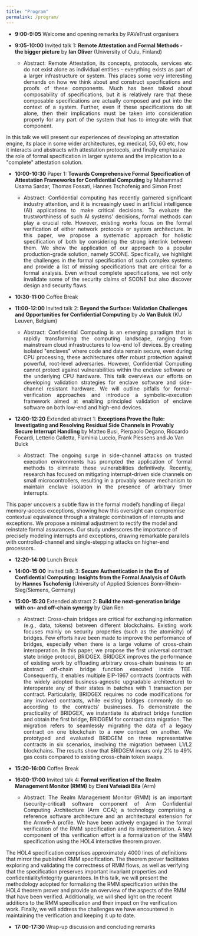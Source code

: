```yaml
---
title: "Program"
permalink: /program/
---
```


* **9:00-9:05** Welcome and opening remarks by PAVeTrust organisers

* **9:05-10:00** Invited talk 1: **Remote Attestation and Formal Methods - the bigger picture** by **Ian Oliver** (University of Oulu, Finland)
  * <div style="text-align: justify;"> Abstract: Remote Attestation, its concepts, protocols, services etc do not exist alone as individual entities - everything exists as part of a larger infrastructure or system. This places some very interesting demands on how we think about and construct specifications and proofs of these components. Much has been talked about composability of specifications, but it is relatively rare that these composable specifications are actually composed and put into the context of a system. Further, even if these specifications do sit alone, then their implications must be taken into consideration properly for any part of the system that has to integrate with that component.
In this talk we will present our experiences of developing an attestation engine, its place in some wider architectures, eg: medical, 5G, 6G etc,  how it interacts and abstracts with attestation protocols, and finally emphasize the role of formal specification in larger systems and the implication to a "complete" attestation solution. </div>
* **10:00-10:30** Paper 1: **Towards Comprehensive Formal Specification of Attestation Frameworks for Confidential Computing** by Muhammad Usama Sardar, Thomas Fossati, Hannes Tschofenig and Simon Frost
  * <div style="text-align: justify;">Abstract: Confidential computing has recently garnered significant industry attention, and it is increasingly used in artificial intelligence (AI) applications to make critical decisions. To evaluate the trustworthiness of such AI systems' decisions, formal methods can play a crucial role. However, existing works focus on the formal verification of either network protocols or system architecture. In this paper, we propose a systematic approach for holistic specification of both by considering the strong interlink between them. We show the application of our approach to a popular production-grade solution, namely SCONE. Specifically, we highlight the challenges in the formal specification of such complex systems and provide a list of missing specifications that are critical for a formal analysis. Even without complete specifications, we not only invalidate some of the security claims of SCONE but also discover design and security flaws.</div>

* **10:30-11:00** Coffee Break

* **11:00-12:00** Invited talk 2: **Beyond the Surface: Validation Challenges and Opportunities for Confidential Computing** by **Jo Van Bulck** (KU Leuven, Belgium)
  * <div style="text-align: justify;">Abstract: Confidential Computing is an emerging paradigm that is rapidly transforming the computing landscape, ranging from mainstream cloud infrastructures to low-end IoT devices. By creating isolated "enclaves" where code and data remain secure, even during CPU processing, these architectures offer robust protection against powerful, root-level adversaries. However, Confidential Computing cannot protect against vulnerabilities within the enclave software or the underlying CPU hardware.
    This talk overviews our efforts on developing validation strategies for enclave software and side-channel resistant hardware. We will outline pitfalls for formal-verification approaches and introduce a symbolic-execution framework aimed at enabling principled validation of enclave software on both low-end and high-end devices. </div>

* **12:00-12:20** Extended abstract 1: **Exceptions Prove the Rule: Investigating and Resolving Residual Side Channels in Provably Secure Interrupt Handling** by Matteo Busi, Pierpaolo Degano, Riccardo Focardi, Letterio Galletta, Flaminia Luccio, Frank Piessens and Jo Van Bulck
  * <div style="text-align: justify;">Abstract: The ongoing surge in side-channel attacks on trusted execution environments has prompted the application of formal methods to eliminate these vulnerabilities definitively. Recently, research has focused on mitigating interrupt-driven side channels on small microcontrollers, resulting in a provably secure mechanism to maintain enclave isolation in the presence of arbitrary timer interrupts.
This paper uncovers a subtle flaw in the formal model’s handling of illegal memory-access exceptions, showing how this oversight can compromise contextual equivalence through a strategic combination of interrupts and exceptions. We propose a minimal adjustment to rectify the model and reinstate formal assurances. Our study underscores the importance of precisely modeling interrupts and exceptions, drawing remarkable parallels with controlled-channel and single-stepping attacks on higher-end processors.</div>

* **12:20-14:00** Lunch Break

* **14:00-15:00** Invited talk 3: **Secure Authentication in the Era of Confidential Computing: Insights from the Formal Analysis of OAuth** by **Hannes Tschofenig** (University of Applied Sciences Bonn-Rhein-Sieg/Siemens, Germany)
* **15:00-15:20** Extended abstract 2: **Build the next-generation bridge with on- and off-chain synergy** by Qian Ren
  * <div style="text-align: justify;">Abstract: Cross-chain bridges are critical for exchanging information (e.g., data, tokens) between different blockchains. Existing work focuses mainly on security properties (such as the atomicity) of bridges. Few efforts have been made to improve the performance of bridges, especially when there is a large volume of cross-chain interoperation. In this paper, we propose the first universal contract state bridge protocol, BRIDGEX. BRIDGEX improves the performance of existing work by offloading arbitrary cross-chain business to an abstract off-chain bridge function executed inside TEE. Consequently, it enables multiple EIP-1967 contracts (contracts with the widely adopted business-agnostic upgradable architecture) to interoperate any of their states in batches with 1 transaction per contract. Particularly, BRIDGEX requires no code modifications for any involved contracts, while existing bridges commonly do so according to the contracts’ businesses. To demonstrate the practicality of BRIDGEX, we instantiate its abstract bridge function and obtain the first bridge, BRIDGEM for contract data migration. The migration refers to seamlessly migrating the data of a legacy contract on one blockchain to a new contract on another. We prototyped and evaluated BRIDGEM on three representative contracts in six scenarios, involving the migration between L1/L2 blockchains. The results show that BRIDGEM incurs only 2% to 49% gas costs compared to existing cross-chain token swaps.</div>

* **15:20-16:00** Coffee Break

* **16:00-17:00** Invited talk 4: **Formal verification of the Realm Management Monitor (RMM)** by **Eleni Vafeiadi Bila** (Arm)
  * <div style="text-align: justify;">Abstract: The Realm Management Monitor (RMM) is an important (security-critical) software component of Arm Confidential Computing Architecture (Arm CCA); a technology comprising a reference software architecture and an architectural extension for the Armv9-A profile. We have been actively engaged in the formal verification of the RMM specification and its implementation. A key component of this verification effort is a formalization of the RMM specification using the HOL4 interactive theorem prover.
The HOL4 specification comprises approximately 4000 lines of definitions that mirror the published RMM specification. The theorem prover facilitates exploring and validating the correctness of RMM flows, as well as verifying that the specification preserves important invariant properties and confidentiality/integrity guarantees.
In this talk, we will present the methodology adopted for formalizing the RMM specification within the HOL4 theorem prover and provide an overview of the aspects of the RMM that have been verified. Additionally, we will shed light on the recent additions to the RMM specification and their impact on the verification work. Finally, we will address the challenges we have encountered in maintaining the verification and keeping it up to date.</div>
* **17:00-17:30** Wrap-up discussion and concluding remarks
